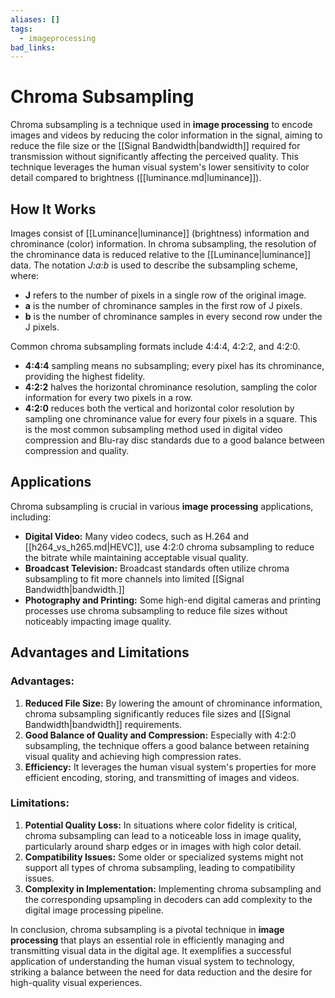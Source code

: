 ```yaml
---
aliases: []
tags:
  - imageprocessing
bad_links:
---
```

# Chroma Subsampling

Chroma subsampling is a technique used in **image processing** to encode images and videos by reducing the color information in the signal, aiming to reduce the file size or the [[Signal Bandwidth|bandwidth]] required for transmission without significantly affecting the perceived quality. This technique leverages the human visual system's lower sensitivity to color detail compared to brightness ([[luminance.md|luminance]]).

## How It Works

Images consist of [[Luminance|luminance]] (brightness) information and chrominance (color) information. In chroma subsampling, the resolution of the chrominance data is reduced relative to the [[Luminance|luminance]] data. The notation $\textit{J:a:b}$ is used to describe the subsampling scheme, where:

- **J** refers to the number of pixels in a single row of the original image.
- **a** is the number of chrominance samples in the first row of J pixels.
- **b** is the number of chrominance samples in every second row under the J pixels.

Common chroma subsampling formats include 4:4:4, 4:2:2, and 4:2:0.

- **4:4:4** sampling means no subsampling; every pixel has its chrominance, providing the highest fidelity.
- **4:2:2** halves the horizontal chrominance resolution, sampling the color information for every two pixels in a row.
- **4:2:0** reduces both the vertical and horizontal color resolution by sampling one chrominance value for every four pixels in a square. This is the most common subsampling method used in digital video compression and Blu-ray disc standards due to a good balance between compression and quality.

## Applications

Chroma subsampling is crucial in various **image processing** applications, including:

- **Digital Video:** Many video codecs, such as H.264 and [[h264_vs_h265.md|HEVC]], use 4:2:0 chroma subsampling to reduce the bitrate while maintaining acceptable visual quality.
- **Broadcast Television:** Broadcast standards often utilize chroma subsampling to fit more channels into limited [[Signal Bandwidth|bandwidth.]]
- **Photography and Printing:** Some high-end digital cameras and printing processes use chroma subsampling to reduce file sizes without noticeably impacting image quality.

## Advantages and Limitations

### Advantages:

1. **Reduced File Size:** By lowering the amount of chrominance information, chroma subsampling significantly reduces file sizes and [[Signal Bandwidth|bandwidth]] requirements.
2. **Good Balance of Quality and Compression:** Especially with 4:2:0 subsampling, the technique offers a good balance between retaining visual quality and achieving high compression rates.
3. **Efficiency:** It leverages the human visual system's properties for more efficient encoding, storing, and transmitting of images and videos.

### Limitations:

1. **Potential Quality Loss:** In situations where color fidelity is critical, chroma subsampling can lead to a noticeable loss in image quality, particularly around sharp edges or in images with high color detail.
2. **Compatibility Issues:** Some older or specialized systems might not support all types of chroma subsampling, leading to compatibility issues.
3. **Complexity in Implementation:** Implementing chroma subsampling and the corresponding upsampling in decoders can add complexity to the digital image processing pipeline.

In conclusion, chroma subsampling is a pivotal technique in **image processing** that plays an essential role in efficiently managing and transmitting visual data in the digital age. It exemplifies a successful application of understanding the human visual system to technology, striking a balance between the need for data reduction and the desire for high-quality visual experiences.